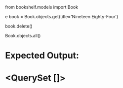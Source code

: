 from bookshelf.models import Book

e
book = Book.objects.get(title='Nineteen Eighty-Four')


book.delete()


Book.objects.all()

# Expected Output:
# <QuerySet []>

